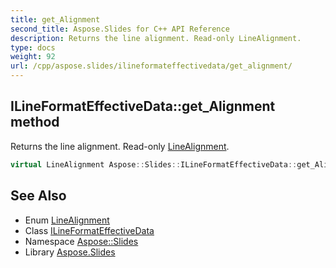 ```yaml
---
title: get_Alignment
second_title: Aspose.Slides for C++ API Reference
description: Returns the line alignment. Read-only LineAlignment.
type: docs
weight: 92
url: /cpp/aspose.slides/ilineformateffectivedata/get_alignment/
---
```

## ILineFormatEffectiveData::get_Alignment method


Returns the line alignment. Read-only [LineAlignment](../../linealignment/).

```cpp
virtual LineAlignment Aspose::Slides::ILineFormatEffectiveData::get_Alignment()=0
```

## See Also

* Enum [LineAlignment](../../linealignment/)
* Class [ILineFormatEffectiveData](../)
* Namespace [Aspose::Slides](../../)
* Library [Aspose.Slides](../../../)
